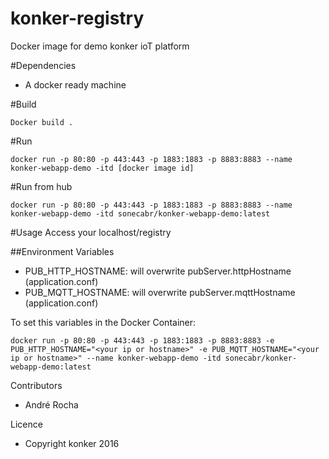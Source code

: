 # konker-registry
Docker image for demo konker ioT platform

#Dependencies
  * A docker ready machine

#Build
```
Docker build .
```

#Run
```
docker run -p 80:80 -p 443:443 -p 1883:1883 -p 8883:8883 --name konker-webapp-demo -itd [docker image id]
```

#Run from hub
```
docker run -p 80:80 -p 443:443 -p 1883:1883 -p 8883:8883 --name konker-webapp-demo -itd sonecabr/konker-webapp-demo:latest
```

#Usage
Access your localhost/registry


##Environment Variables

* PUB\_HTTP\_HOSTNAME: will overwrite pubServer.httpHostname (application.conf)
* PUB\_MQTT\_HOSTNAME: will overwrite pubServer.mqttHostname (application.conf)

To set this variables in the Docker Container:

` docker run -p 80:80 -p 443:443 -p 1883:1883 -p 8883:8883 -e PUB_HTTP_HOSTNAME="<your ip or hostname>" -e PUB_MQTT_HOSTNAME="<your ip or hostname>" --name konker-webapp-demo -itd sonecabr/konker-webapp-demo:latest `


Contributors
  * André Rocha

Licence
  * Copyright konker 2016
